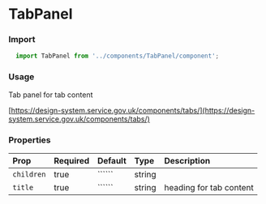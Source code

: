 TabPanel
==========

### Import
```js
  import TabPanel from '../components/TabPanel/component';
```
<!-- STORY -->

### Usage

Tab panel for tab content

[https://design-system.service.gov.uk/components/tabs/](https://design-system.service.gov.uk/components/tabs/)

### Properties
Prop | Required | Default | Type | Description
:--- | :------- | :------ | :--- | :----------
`children` | true | `````` | string | 
`title` | true | `````` | string | heading for tab content
